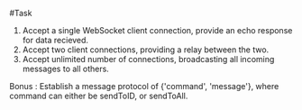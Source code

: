 #Task

1. Accept a single WebSocket client connection, provide an echo response for data recieved.
2. Accept two client connections, providing a relay between the two.
3. Accept unlimited number of connections, broadcasting all incoming messages to all others.

Bonus : Establish a message protocol of {'command', 'message'}, where command can either be sendToID, or sendToAll.
